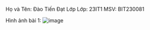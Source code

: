 Họ và Tên: Đào Tiến Đạt Lớp
Lớp: 23IT1 
MSV: BIT230081

Hình ảnh bài 1:
![image](https://github.com/user-attachments/assets/68dd6a95-a572-464c-8362-b0a6269025f9)
